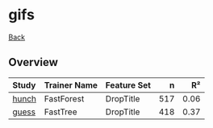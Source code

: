 # gifs

[Back](../index.md)

## Overview

|Study|Trainer Name|Feature Set|n|R²|
|:---|:---|:---|---:|---:|
|[hunch](gifs_hunch.md)|FastForest|DropTitle|517|0.06|
|[guess](gifs_guess.md)|FastTree|DropTitle|418|0.37|

